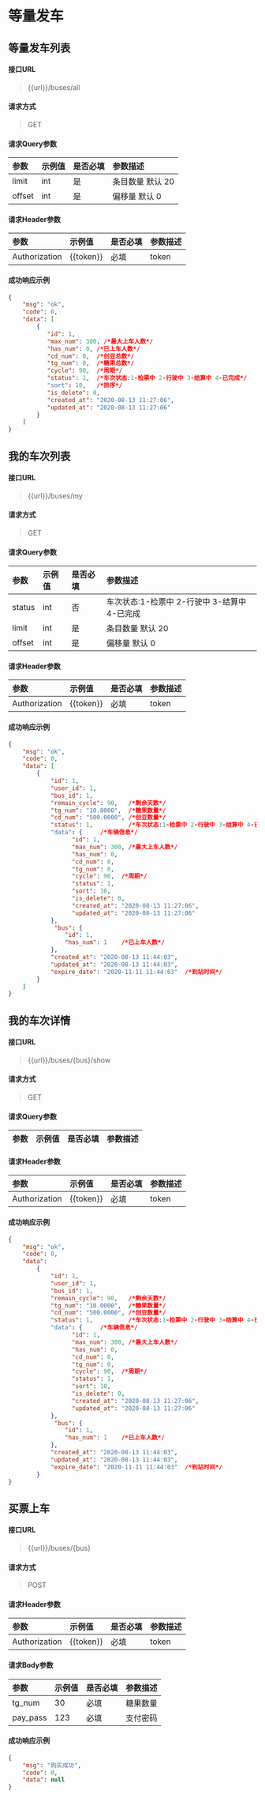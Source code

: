 # 等量发车

## 等量发车列表

#### 接口URL
> {{url}}/buses/all

#### 请求方式
> GET

#### 请求Query参数

| 参数        | 示例值   | 是否必填   |  参数描述  |
| :--------   | :-----  | :-----  | :----  |
|  limit   |  int   |  是  |         条目数量 默认 20          |
|  offset  |  int   |  是  |           偏移量 默认 0           |

#### 请求Header参数

| 参数        | 示例值   | 是否必填   |  参数描述  |
| :--------   | :-----  | :-----  | :----  |
| Authorization     | {{token}} |  必填 | token |


#### 成功响应示例
```json
{
    "msg": "ok",
    "code": 0,
    "data": [
        {
           "id": 1,
           "max_num": 300, /*最大上车人数*/
           "has_num": 0, /*已上车人数*/
           "cd_num": 0,  /*创豆总数*/
           "tg_num": 0,  /*糖果总数*/
           "cycle": 90,  /*周期*/
           "status": 1,  /*车次状态:1-检票中 2-行驶中 3-结算中 4-已完成*/
           "sort": 10,   /*排序*/
           "is_delete": 0,
           "created_at": "2020-08-13 11:27:06",
           "updated_at": "2020-08-13 11:27:06"
        }
    ]
}
```

## 我的车次列表

#### 接口URL
> {{url}}/buses/my

#### 请求方式
> GET

#### 请求Query参数

| 参数        | 示例值   | 是否必填   |  参数描述  |
| :--------   | :-----  | :-----  | :----  |
|  status   |  int   |  否 |         车次状态:1-检票中 2-行驶中 3-结算中 4-已完成          |
|  limit   |  int   |  是  |         条目数量 默认 20          |
|  offset  |  int   |  是  |           偏移量 默认 0           |

#### 请求Header参数

| 参数        | 示例值   | 是否必填   |  参数描述  |
| :--------   | :-----  | :-----  | :----  |
| Authorization     | {{token}} |  必填 | token |


#### 成功响应示例
```json
{
    "msg": "ok",
    "code": 0,
    "data": [
        {
            "id": 1,
            "user_id": 1,
            "bus_id": 1,
            "remain_cycle": 90,   /*剩余天数*/
            "tg_num": "10.0000",  /*糖果数量*/
            "cd_num": "500.0000", /*创豆数量*/
            "status": 1,          /*车次状态:1-检票中 2-行驶中 3-结算中 4-已完成*/
            "data": {     /*车辆信息*/
                  "id": 1,
                  "max_num": 300, /*最大上车人数*/
                  "has_num": 0, 
                  "cd_num": 0, 
                  "tg_num": 0, 
                  "cycle": 90,  /*周期*/
                  "status": 1,
                  "sort": 10,
                  "is_delete": 0,
                  "created_at": "2020-08-13 11:27:06",
                  "updated_at": "2020-08-13 11:27:06"
            },
             "bus": {
                "id": 1,
                "has_num": 1    /*已上车人数*/
            },
            "created_at": "2020-08-13 11:44:03",
            "updated_at": "2020-08-13 11:44:03",
            "expire_date": "2020-11-11 11:44:03"  /*到站时间*/
        }
    ]
}
```

## 我的车次详情

#### 接口URL
> {{url}}/buses/{bus}/show

#### 请求方式
> GET

#### 请求Query参数

| 参数        | 示例值   | 是否必填   |  参数描述  |
| :--------   | :-----  | :-----  | :----  |

#### 请求Header参数

| 参数        | 示例值   | 是否必填   |  参数描述  |
| :--------   | :-----  | :-----  | :----  |
| Authorization     | {{token}} |  必填 | token |


#### 成功响应示例
```json
{
    "msg": "ok",
    "code": 0,
    "data": 
        {
            "id": 1,
            "user_id": 1,
            "bus_id": 1,
            "remain_cycle": 90,   /*剩余天数*/
            "tg_num": "10.0000",  /*糖果数量*/
            "cd_num": "500.0000", /*创豆数量*/
            "status": 1,          /*车次状态:1-检票中 2-行驶中 3-结算中 4-已完成*/
            "data": {     /*车辆信息*/
                  "id": 1,
                  "max_num": 300, /*最大上车人数*/
                  "has_num": 0, 
                  "cd_num": 0, 
                  "tg_num": 0, 
                  "cycle": 90,  /*周期*/
                  "status": 1,
                  "sort": 10,
                  "is_delete": 0,
                  "created_at": "2020-08-13 11:27:06",
                  "updated_at": "2020-08-13 11:27:06"
            },
             "bus": {
                "id": 1,
                "has_num": 1    /*已上车人数*/
            },
            "created_at": "2020-08-13 11:44:03",
            "updated_at": "2020-08-13 11:44:03",
            "expire_date": "2020-11-11 11:44:03"  /*到站时间*/
        }
}
```



## 买票上车

#### 接口URL
> {{url}}/buses/{bus}

#### 请求方式
> POST

#### 请求Header参数

| 参数        | 示例值   | 是否必填   |  参数描述  |
| :--------   | :-----  | :-----  | :----  |
| Authorization     | {{token}} |  必填 | token |

#### 请求Body参数

| 参数        | 示例值   | 是否必填   |  参数描述  |
| :--------   | :-----  | :-----  | :----  |
| tg_num     | 30 | 必填 | 糖果数量 |
| pay_pass     | 123 | 必填 | 支付密码 |

#### 成功响应示例
```json
{
	"msg": "购买成功",
	"code": 0,
	"data": null
}
```


